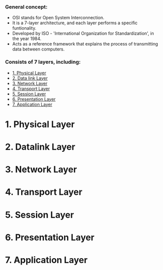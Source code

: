 ### General concept:
- OSI stands for Open System Interconnection.
- It is a 7-layer architecture, and each layer performs a specific funtionality.
- Developed by ISO - 'International Organization for Standardization', in the year 1984.
- Acts as a reference framework that explains the process of transmitting data between computers.



### Consists of 7 layers, including:
- [1. Physical Layer](#1-physical-layer)
- [2. Data link Layer](#2-datalink-layer)
- [3. Network Layer](#3-network-layer)
- [4. Transport Layer](#4-transport-layer)
- [5. Session Layer](#5-session-layer)
- [6. Presentation Layer](#6-presentation-layer)
- [7. Application Layer](#7-application-layer)


### 
<a name="1"></a>
# 1. Physical Layer

<a name="2"></a>
# 2. Datalink Layer
# 3. Network Layer
# 4. Transport Layer
# 5. Session Layer
# 6. Presentation Layer
# 7. Application Layer


